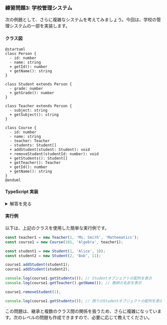 ### 練習問題3: 学校管理システム

次の例題として、さらに複雑なシステムを考えてみましょう。今回は、学校の管理システムの一部を実装します。

#### クラス図

```plantuml
@startuml
class Person {
  - id: number
  - name: string
  + getId(): number
  + getName(): string
}

class Student extends Person {
  - grade: number
  + getGrade(): number
}

class Teacher extends Person {
  - subject: string
  + getSubject(): string
}

class Course {
  - id: number
  - name: string
  - teacher: Teacher
  - students: Student[]
  + addStudent(student: Student): void
  + removeStudent(studentId: number): void
  + getStudents(): Student[]
  + getTeacher(): Teacher
  + getId(): number
  + getName(): string
}
@enduml
```

#### TypeScript 実装

<details>
  <summary>解答を見る</summary>

1. **Personクラス**

```typescript
class Person {
  protected id: number;
  protected name: string;

  constructor(id: number, name: string) {
    this.id = id;
    this.name = name;
  }

  getId(): number {
    return this.id;
  }

  getName(): string {
    return this.name;
  }
}
```

2. **Studentクラス**

```typescript
class Student extends Person {
  private grade: number;

  constructor(id: number, name: string, grade: number) {
    super(id, name);
    this.grade = grade;
  }

  getGrade(): number {
    return this.grade;
  }
}
```

3. **Teacherクラス**

```typescript
class Teacher extends Person {
  private subject: string;

  constructor(id: number, name: string, subject: string) {
    super(id, name);
    this.subject = subject;
  }

  getSubject(): string {
    return this.subject;
  }
}
```

4. **Courseクラス**

```typescript
class Course {
  private id: number;
  private name: string;
  private teacher: Teacher;
  private students: Student[];

  constructor(id: number, name: string, teacher: Teacher) {
    this.id = id;
    this.name = name;
    this.teacher = teacher;
    this.students = [];
  }

  addStudent(student: Student): void {
    this.students.push(student);
  }

  removeStudent(studentId: number): void {
    this.students = this.students.filter(student => student.getId() !== studentId);
  }

  getStudents(): Student[] {
    return this.students;
  }

  getTeacher(): Teacher {
    return this.teacher;
  }

  getId(): number {
    return this.id;
  }

  getName(): string {
    return this.name;
  }
}
```

</details>

#### 実行例

以下は、上記のクラスを使用した簡単な実行例です。

```typescript
const teacher1 = new Teacher(1, 'Ms. Smith', 'Mathematics');
const course1 = new Course(101, 'Algebra', teacher1);

const student1 = new Student(1, 'Alice', 10);
const student2 = new Student(2, 'Bob', 11);

course1.addStudent(student1);
course1.addStudent(student2);

console.log(course1.getStudents()); // Studentオブジェクトの配列を表示
console.log(course1.getTeacher().getName()); // 教師の名前を表示

course1.removeStudent(1);

console.log(course1.getStudents()); // 残りのStudentオブジェクトの配列を表示
```

この問題は、継承と複数のクラス間の関係を扱うため、さらに複雑になっています。次のレベルの問題も作成できますので、必要に応じて教えてください。